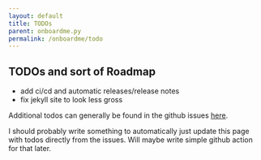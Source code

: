 ```yaml
---
layout: default
title: TODOs
parent: onboardme.py
permalink: /onboardme/todo
---
```


## TODOs and sort of Roadmap
- add ci/cd and automatic releases/release notes
- fix jekyll site to look less gross

Additional todos can generally be found in the github issues [here](https://github.com/jessebot/onboardme/issues).

I should probably write something to automatically just update this page with todos directly from the issues. Will maybe write simple github action for that later.
